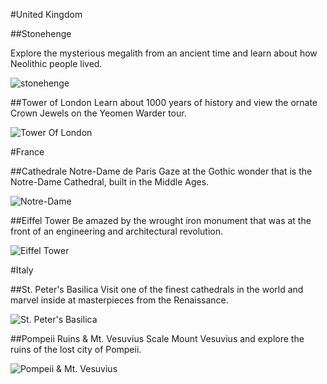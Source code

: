 #United Kingdom

##Stonehenge

Explore the mysterious megalith from an ancient time
and learn about how Neolithic people lived.

![stonehenge](https://upload.wikimedia.org/wikipedia/commons/3/3c/Stonehenge2007_07_30.jpg)

##Tower of London 
Learn about 1000 years of history and view the ornate
Crown Jewels on the Yeomen Warder tour.

![Tower Of London](https://cdn.britannica.com/s:700x500/18/18518-004-5DBF39B4/Tower-of-London-River-Thames-part-fortification.jpg)

#France

##Cathedrale Notre-Dame de Paris
Gaze at the Gothic wonder that is the Notre-Dame Cathedral,
built in the Middle Ages.

![Notre-Dame](https://cdn.britannica.com/85/83885-050-9CDCFEA9/Notre-Dame-de-Paris-France.jpg)

##Eiffel Tower
Be amazed by the wrought iron monument that was at the 
front of an engineering and architectural revolution.

![Eiffel Tower](https://cdn.britannica.com/54/75854-050-E27E66C0/Eiffel-Tower-Paris.jpg)

#Italy

##St. Peter's Basilica
Visit one of the finest cathedrals in the world and
marvel inside at masterpieces from the Renaissance.

![St. Peter's Basilica](https://cdn.britannica.com/s:700x500/38/179038-050-450243E8/Interior-St-Peters-Basilica-Vatican-City.jpg)

##Pompeii Ruins & Mt. Vesuvius
Scale Mount Vesuvius and explore the ruins of the lost city
of Pompeii.

![Pompeii & Mt. Vesuvius](https://www.travelonline.com/italy/mount-vesuvius/mount-vesuvius-and-ruins-33777.jpg)

